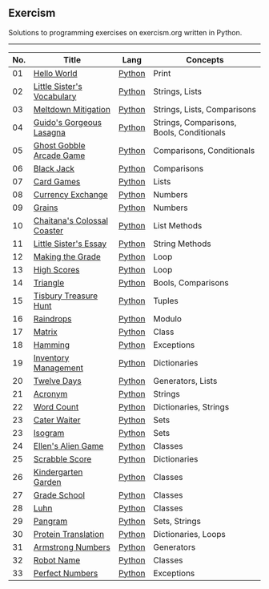 <h2>Exercism</h2>
Solutions to programming exercises on exercism.org written in Python. 

---

| No. | Title | Lang | Concepts |
| --- | --- | --- | --- |
| 01 | [Hello World](https://exercism.org/tracks/python/exercises/hello-world/) | [Python](https://github.com/ARS-Technica/Exercism-Python-Solutions/tree/main/Hello%20World) | Print | 
| 02 | [Little Sister's Vocabulary](https://exercism.org/tracks/python/exercises/little-sisters-vocab) | [Python](https://github.com/ARS-Technica/Exercism-Python-Solutions/tree/main/Little%20Sister's%20Vocabulary) | Strings, Lists | 
| 03 | [Meltdown Mitigation](https://exercism.org/tracks/python/exercises/meltdown-mitigation) | [Python](https://github.com/ARS-Technica/Exercism-Python-Solutions/tree/main/Meltdown%20Mitigation) | Strings, Lists, Comparisons | 
| 04 | [Guido's Gorgeous Lasagna](https://exercism.org/tracks/python/exercises/guidos-gorgeous-lasagna) | [Python](https://github.com/ARS-Technica/Exercism-Python-Solutions/tree/main/Guido's%20Gorgeous%20Lasagna) | Strings, Comparisons, Bools, Conditionals  | 
| 05 | [Ghost Gobble Arcade Game](https://exercism.org/tracks/python/exercises/ghost-gobble-arcade-game) | [Python](https://github.com/ARS-Technica/Exercism-Python-Solutions/tree/main/Ghost%20Gobble%20Arcade%20Game) | Comparisons, Conditionals  | 
| 06 | [Black Jack](https://exercism.org/tracks/python/exercises/black-jack) | [Python](https://github.com/ARS-Technica/Exercism-Python-Solutions/tree/main/Black%20Jack) | Comparisons | 
| 07 | [Card Games](https://exercism.org/tracks/python/exercises/card-games) | [Python](https://github.com/ARS-Technica/Exercism-Python-Solutions/tree/main/Card%20Games) | Lists | 
| 08 | [Currency Exchange](https://exercism.org/tracks/python/exercises/currency-exchange) | [Python](https://github.com/ARS-Technica/Exercism-Python-Solutions/tree/main/Currency%20Exchange) | Numbers | 
| 09 | [Grains](https://exercism.org/tracks/python/exercises/grains) | [Python](https://github.com/ARS-Technica/Exercism-Python-Solutions/tree/main/Grains) | Numbers | 
| 10 | [Chaitana's Colossal Coaster](https://exercism.org/tracks/python/exercises/chaitanas-colossal-coaster) | [Python](https://github.com/ARS-Technica/Exercism-Python-Solutions/tree/main/Chaitana's%20Colossal%20Coaster) | List Methods | 
| 11 | [Little Sister's Essay](https://exercism.org/tracks/python/exercises/little-sisters-essay) | [Python](https://github.com/ARS-Technica/Exercism-Python-Solutions/tree/main/Little%20Sister's%20Essay) | String Methods | 
| 12 | [Making the Grade](https://exercism.org/tracks/python/exercises/making-the-grade) | [Python](https://github.com/ARS-Technica/Exercism-Python-Solutions/tree/main/Making%20the%20Grade) | Loop | 
| 13 | [High Scores](https://exercism.org/tracks/python/exercises/high-scores) | [Python](https://github.com/ARS-Technica/Exercism-Python-Solutions/tree/main/High%20Scores) | Loop | 
| 14 | [Triangle](https://exercism.org/tracks/python/exercises/triangle) | [Python](https://github.com/ARS-Technica/Exercism-Python-Solutions/tree/main/Triangle) | Bools, Comparisons | 
| 15 | [Tisbury Treasure Hunt](https://exercism.org/tracks/python/exercises/tisbury-treasure-hunt) | [Python](https://github.com/ARS-Technica/Exercism-Python-Solutions/tree/main/Tisbury%20Treasure%20Hunt) | Tuples | 
| 16 | [Raindrops](https://exercism.org/tracks/python/exercises/raindrops) | [Python](https://github.com/ARS-Technica/Exercism-Python-Solutions/tree/main/Raindrops) | Modulo | 
| 17 | [Matrix](https://exercism.org/tracks/python/exercises/matrix) | [Python](https://github.com/ARS-Technica/Exercism-Python-Solutions/tree/main/Matrix) | Class | 
| 18 | [Hamming](https://exercism.org/tracks/python/exercises/hamming) | [Python](https://github.com/ARS-Technica/Exercism-Python-Solutions/tree/main/Hamming) | Exceptions | 
| 19 | [Inventory Management](https://exercism.org/tracks/python/exercises/inventory-management) | [Python](https://github.com/ARS-Technica/Exercism-Python-Solutions/tree/main/Inventory%20Management) | Dictionaries | 
| 20 | [Twelve Days](https://exercism.org/tracks/python/exercises/twelve-days) | [Python](https://github.com/ARS-Technica/Exercism-Python-Solutions/tree/main/Twelve%20Days) | Generators, Lists | 
| 21 | [Acronym](https://exercism.org/tracks/python/exercises/acronym) | [Python](https://github.com/ARS-Technica/Exercism-Python-Solutions/tree/main/Acronym) | Strings | 
| 22 | [Word Count](https://exercism.org/tracks/python/exercises/word-count) | [Python](https://github.com/ARS-Technica/Exercism-Python-Solutions/tree/main/Word%20Count) | Dictionaries, Strings | 
| 23 | [Cater Waiter](https://exercism.org/tracks/python/exercises/cater-waiter) | [Python](https://github.com/ARS-Technica/Exercism-Python-Solutions/tree/main/Cater%20Waiter) | Sets |
| 23 | [Isogram](https://exercism.org/tracks/python/exercises/isogram) | [Python](https://github.com/ARS-Technica/Exercism-Python-Solutions/tree/main/Isogram) | Sets |
| 24 | [Ellen's Alien Game](https://exercism.org/tracks/python/exercises/ellens-alien-game) | [Python](https://github.com/ARS-Technica/Exercism-Python-Solutions/tree/main/Ellen's%20Alien%20Game) | Classes |
| 25 | [Scrabble Score](https://exercism.org/tracks/python/exercises/scrabble-score) | [Python](https://github.com/ARS-Technica/Exercism-Python-Solutions/tree/main/Scrabble%20Score) | Dictionaries |
| 26 | [Kindergarten Garden](https://exercism.org/tracks/python/exercises/kindergarten-garden) | [Python](https://github.com/ARS-Technica/Exercism-Python-Solutions/tree/main/Kindergarten%20Garden) | Classes |
| 27 | [Grade School](https://exercism.org/tracks/python/exercises/grade-school) | [Python](https://github.com/ARS-Technica/Exercism-Python-Solutions/tree/main/Grade%20School) | Classes |
| 28 | [Luhn](https://exercism.org/tracks/python/exercises/luhn) | [Python](https://github.com/ARS-Technica/Exercism-Python-Solutions/tree/main/Luhn) | Classes |
| 29 | [Pangram](https://exercism.org/tracks/python/exercises/pangram)| [Python](https://github.com/ARS-Technica/Exercism-Python-Solutions/tree/main/Pangram) | Sets, Strings |
| 30 | [Protein Translation](https://exercism.org/tracks/python/exercises/protein-translation) | [Python](https://github.com/ARS-Technica/Exercism-Python-Solutions/tree/main/Protein%20Translation) | Dictionaries, Loops |
| 31 | [Armstrong Numbers](https://exercism.org/tracks/python/exercises/armstrong-numbers) | [Python](https://github.com/ARS-Technica/Exercism-Python-Solutions/tree/main/Protein%20Translation) | Generators |
| 32 | [Robot Name](https://exercism.org/tracks/python/exercises/robot-name) | [Python](https://github.com/ARS-Technica/Exercism-Python-Solutions/tree/main/Robot%20Name) | Classes |
| 33 | [Perfect Numbers](https://exercism.org/tracks/python/exercises/perfect-numbers) | [Python](https://github.com/ARS-Technica/Exercism-Python-Solutions/tree/main/Perfect%20Numbers) | Exceptions |

